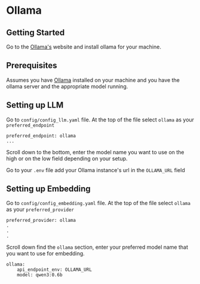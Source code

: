 # Ollama

## Getting Started

Go to the [Ollama's](https://ollama.com/) website and install ollama for your machine.

## Prerequisites

Assumes you have [Ollama](https://ollama.com/) installed on your machine and you have the ollama server and the appropriate model running. 

## Setting up LLM

Go to `config/config_llm.yaml` file. At the top of the file select `ollama` as your `preferred_endpoint`

```
preferred_endpoint: ollama
...
```

Scroll down to the bottom, enter the model name you want to use on the high or on the low field depending on your setup.



Go to your `.env` file add your Ollama instance's url in the `OLLAMA_URL` field

## Setting up Embedding

Go to `config/config_embedding.yaml` file. At the top of the file select `ollama` as your `preferred_provider`
```
preferred_provider: ollama
.
.
.
```


Scroll down find the `ollama` section, enter your preferred model name that you want to use for embedding.

```
ollama:
    api_endpoint_env: OLLAMA_URL
    model: qwen3:0.6b
```